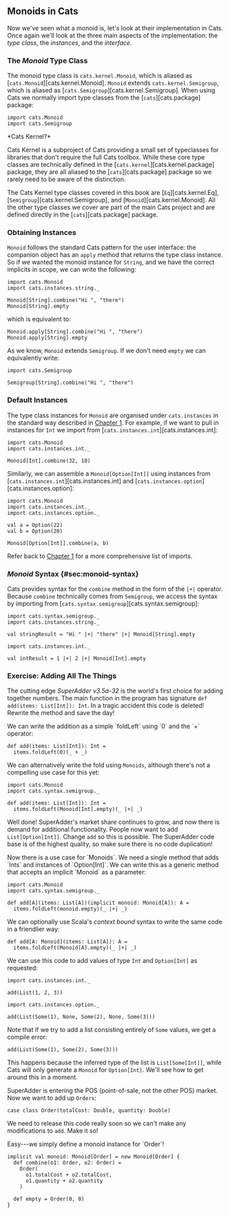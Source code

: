 ## Monoids in Cats

Now we've seen what a monoid is, let's look at their implementation in Cats.
Once again we'll look at the three main aspects of the implementation:
the *type class*, the *instances*, and the *interface*.

### The *Monoid* Type Class

The monoid type class is `cats.kernel.Monoid`,
which is aliased as [`cats.Monoid`][cats.kernel.Monoid].
`Monoid` extends `cats.kernel.Semigroup`,
which is aliased as [`cats.Semigroup`][cats.kernel.Semigroup].
When using Cats we normally import type classes
from the [`cats`][cats.package] package:

```tut:book:silent
import cats.Monoid
import cats.Semigroup
```

<div class="callout callout-info">
*Cats Kernel?*

Cats Kernel is a subproject of Cats
providing a small set of typeclasses
for libraries that don't require the full Cats toolbox.
While these core type classes are technically
defined in the [`cats.kernel`][cats.kernel.package] package,
they are all aliased to the [`cats`][cats.package] package
so we rarely need to be aware of the distinction.

The Cats Kernel type classes covered in this book are
[`Eq`][cats.kernel.Eq],
[`Semigroup`][cats.kernel.Semigroup],
and [`Monoid`][cats.kernel.Monoid].
All the other type classes we cover
are part of the main Cats project and
are defined directly in the [`cats`][cats.package] package.
</div>

### Obtaining Instances

`Monoid` follows the standard Cats pattern for the user interface:
the companion object has an `apply` method that returns the type class instance.
So if we wanted the monoid instance for `String`,
and we have the correct implicits in scope, we can write the following:

```tut:book:silent
import cats.Monoid
import cats.instances.string._
```

```tut:book
Monoid[String].combine("Hi ", "there")
Monoid[String].empty
```

which is equivalent to:

```tut:book
Monoid.apply[String].combine("Hi ", "there")
Monoid.apply[String].empty
```

As we know, `Monoid` extends `Semigroup`.
If we don't need `empty` we can equivalently write:

```tut:book:silent
import cats.Semigroup
```

```tut:book
Semigroup[String].combine("Hi ", "there")
```

### Default Instances

The type class instances for `Monoid` are organised under `cats.instances`
in the standard way described in [Chapter 1](#importing-default-instances).
For example, if we want to pull in instances for `Int`
we import from [`cats.instances.int`][cats.instances.int]:

```tut:book:silent
import cats.Monoid
import cats.instances.int._
```

```tut:book
Monoid[Int].combine(32, 10)
```

Similarly, we can assemble a `Monoid[Option[Int]]` using
instances from [`cats.instances.int`][cats.instances.int]
and [`cats.instances.option`][cats.instances.option]:

```tut:book:silent
import cats.Monoid
import cats.instances.int._
import cats.instances.option._
```

```tut:book
val a = Option(22)
val b = Option(20)

Monoid[Option[Int]].combine(a, b)
```

Refer back to [Chapter 1](#importing-default-instances)
for a more comprehensive list of imports.

### *Monoid* Syntax {#sec:monoid-syntax}

Cats provides syntax for the `combine` method
in the form of the `|+|` operator.
Because `combine` technically comes from `Semigroup`,
we access the syntax by importing from [`cats.syntax.semigroup`][cats.syntax.semigroup]:

```tut:book:silent
import cats.syntax.semigroup._
import cats.instances.string._
```

```tut:book
val stringResult = "Hi " |+| "there" |+| Monoid[String].empty
```

```tut:book:silent
import cats.instances.int._
```

```tut:book
val intResult = 1 |+| 2 |+| Monoid[Int].empty
```

### Exercise: Adding All The Things

The cutting edge *SuperAdder v3.5a-32* is the world's first choice for adding together numbers.
The main function in the program has signature `def add(items: List[Int]): Int`.
In a tragic accident this code is deleted! Rewrite the method and save the day!

<div class="solution">
We can write the addition as a simple `foldLeft` using `0` and the `+` operator:

```tut:book:silent
def add(items: List[Int]): Int =
  items.foldLeft(0)(_ + _)
```

We can alternatively write the fold using `Monoids`,
although there's not a compelling use case for this yet:

```tut:book:silent
import cats.Monoid
import cats.syntax.semigroup._

def add(items: List[Int]): Int =
  items.foldLeft(Monoid[Int].empty)(_ |+| _)
```
</div>

Well done! SuperAdder's market share continues to grow,
and now there is demand for additional functionality.
People now want to add `List[Option[Int]]`.
Change `add` so this is possible.
The SuperAdder code base is of the highest quality,
so make sure there is no code duplication!

<div class="solution">
Now there is a use case for `Monoids`.
We need a single method that adds `Ints` and instances of `Option[Int]`.
We can write this as a generic method that accepts an implicit `Monoid` as a parameter:

```tut:book:silent
import cats.Monoid
import cats.syntax.semigroup._

def add[A](items: List[A])(implicit monoid: Monoid[A]): A =
  items.foldLeft(monoid.empty)(_ |+| _)
```

We can optionally use Scala's *context bound* syntax to write the same code in a friendlier way:

```tut:book:silent
def add[A: Monoid](items: List[A]): A =
  items.foldLeft(Monoid[A].empty)(_ |+| _)
```

We can use this code to add values of type `Int` and `Option[Int]` as requested:

```tut:book:silent
import cats.instances.int._
```

```tut:book
add(List(1, 2, 3))
```

```tut:book:silent
import cats.instances.option._
```

```tut:book
add(List(Some(1), None, Some(2), None, Some(3)))
```

Note that if we try to add a list consisting entirely of `Some` values,
we get a compile error:

```tut:book:fail
add(List(Some(1), Some(2), Some(3)))
```

This happens because the inferred type of the list is `List[Some[Int]]`,
while Cats will only generate a `Monoid` for `Option[Int]`.
We'll see how to get around this in a moment.
</div>

SuperAdder is entering the POS (point-of-sale, not the other POS) market.
Now we want to add up `Orders`:

```tut:book:silent
case class Order(totalCost: Double, quantity: Double)
```

We need to release this code really soon so we can't make any modifications to `add`.
Make it so!

<div class="solution">
Easy---we simply define a monoid instance for `Order`!

```tut:book:silent
implicit val monoid: Monoid[Order] = new Monoid[Order] {
  def combine(o1: Order, o2: Order) =
    Order(
      o1.totalCost + o2.totalCost,
      o1.quantity + o2.quantity
    )

  def empty = Order(0, 0)
}
```
</div>
